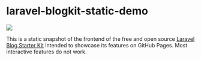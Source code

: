 # laravel-blogkit-static-demo

<img src="https://cdn.jsdelivr.net/gh/caendesilva/laravel-blogkit-static-demo@master/storage/screenshots/devices/laptop_composite-min.png" />

This is a static snapshot of the frontend of the free and open source <a href="https://github.com/caendesilva/laravel-blogkit/">Laravel Blog Starter Kit</a> intended to showcase its features on GitHub Pages. Most interactive features do not work.
